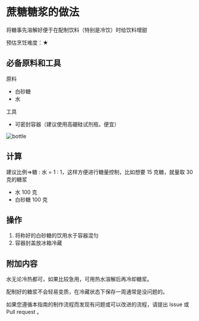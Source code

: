 # 蔗糖糖浆的做法

将糖事先溶解好便于在配制饮料（特别是冷饮）时给饮料增甜

预估烹饪难度：★

## 必备原料和工具

原料

- 白砂糖
- 水

工具

- 可密封容器（建议使用高硼硅试剂瓶，便宜）

![bottle](bottle.jpg)

## 计算

建议比例=>糖 : 水 = 1 : 1，这样方便进行糖量控制，比如想要 15 克糖，就量取 30 克的糖浆

- 水 100 克
- 白砂糖 100 克

## 操作

1. 将称好的白砂糖的饮用水于容器混匀
2. 容器封盖放冰箱冷藏

## 附加内容

水无论冷热都可，如果比较急用，可用热水溶解后再冷却糖浆。

配制好的糖浆不会轻易变质，在冷藏状态下保存一周通常是没问题的。

如果您遵循本指南的制作流程而发现有问题或可以改进的流程，请提出 Issue 或 Pull request 。
